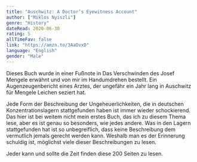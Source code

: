 ```yaml
---
title: "Auschwitz: A Doctor’s Eyewitness Account"
author: ["Miklos Nyiszli"]
genre: "History"
dateRead: 2020-06-30
rating: 5
allTimeFav: false
link: "https://amzn.to/3AaDvxD"
language: "English"
gender: "Male"
---
```


Dieses Buch wurde in einer Fußnote in Das Verschwinden des Josef Mengele erwähnt und von mir im Handumdrehen bestellt. Ein Augenzeugenbericht eines Arztes, der ungefähr ein Jahr lang in Auschwitz für Mengele Leichen seziert hat.

Jede Form der Beschreibung der Ungeheuerlichkeiten, die in deutschen Konzentrationslagern stattgefunden haben ist immer wieder schockierend. Das hier ist bei weitem nicht mein erstes Buch, das ich zu diesem Thema lese, aber es ist genau so besonders, wie jedes andere. Was in den Lagern stattgefunden hat ist so unbegreiflich, dass keine Beschreibung dem vermutlich jemals gerecht werden kann. Weshalb man es der Erinnerung schuldig ist, möglichst viele dieser Beschreibungen zu lesen.

Jeder kann und sollte die Zeit finden diese 200 Seiten zu lesen.
